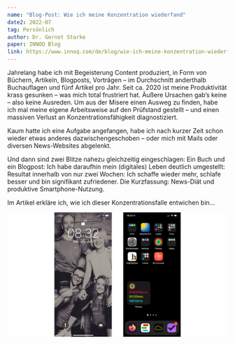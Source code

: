 ```yaml
---
name: "Blog-Post: Wie ich meine Konzentration wiederfand"
date2: 2022-07
tag: Persönlich
author: Dr. Gernot Starke
paper: INNOQ Blog
link: https://www.innoq.com/de/blog/wie-ich-meine-konzentration-wiederfand/
---
```


Jahrelang habe ich mit Begeisterung Content produziert, in Form von Büchern, Artikeln, Blogposts, Vorträgen – im Durchschnitt anderthalb Buchauflagen und fünf Artikel pro Jahr. Seit ca. 2020 ist meine Produktivität krass gesunken – was mich total frustriert hat. Äußere Ursachen gab’s keine – also keine Ausreden. Um aus der Misere einen Ausweg zu finden, habe ich mal meine eigene Arbeitsweise auf den Prüfstand gestellt – und einen massiven Verlust an Konzentrationsfähigkeit diagnostiziert. 

Kaum hatte ich eine Aufgabe angefangen, habe ich nach kurzer Zeit schon wieder etwas anderes dazwischengeschoben – oder mich mit Mails oder diversen News-Websites abgelenkt.

Und dann sind zwei Blitze nahezu gleichzeitig eingeschlagen: Ein Buch und ein Blogpost: Ich habe daraufhin mein (digitales) Leben deutlich umgestellt: Resultat innerhalb von nur zwei Wochen: Ich schaffe wieder mehr, schlafe besser und bin signifikant zufriedener. Die Kurzfassung: News-Diät und produktive Smartphone-Nutzung.



Im Artikel erkläre ich, wie ich dieser Konzentrationsfalle entwichen bin...

![Smartphone neu konfiguriert](/images/articles/home-lock.png)
